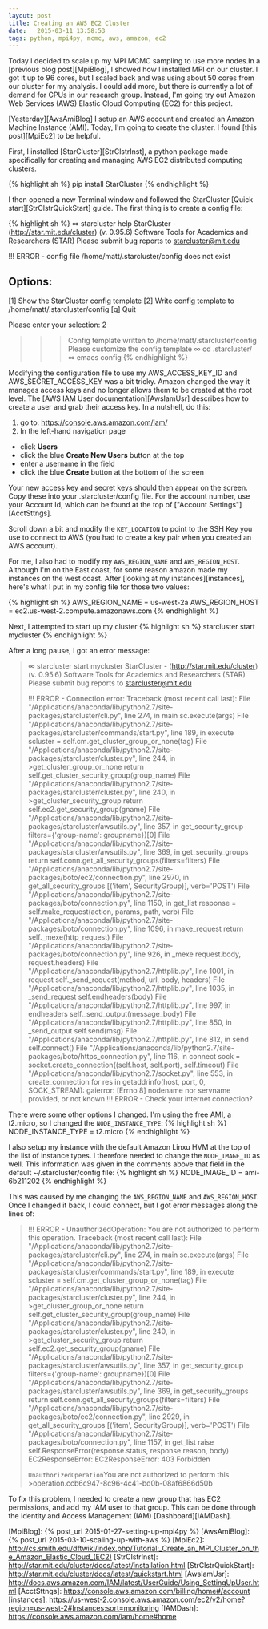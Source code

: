```yaml
---
layout: post
title: Creating an AWS EC2 Cluster
date:   2015-03-11 13:58:53
tags: python, mpi4py, mcmc, aws, amazon, ec2
---
```


Today I decided to scale up my MPI MCMC sampling to use more nodes.In a
[previous blog post][MpiBlog], I showed how I installed MPI on our cluster. I
got it up to 96 cores, but I scaled back and was using about 50 cores from our
cluster for my analysis. I could add more, but there is currently a lot of
demand for CPUs in our research group. Instead,
I'm going try out Amazon Web Services (AWS) Elastic Cloud Computing (EC2) for
this project.

[Yesterday][AwsAmiBlog] I setup an AWS account and created an Amazon Machine
Instance (AMI). Today, I'm going to create the cluster. I found
[this post][MpiEc2] to be helpful.

First, I installed [StarCluster][StrClstrInst], a python package made
specifically for creating and managing AWS EC2 distributed computing clusters.

{% highlight sh %}
pip install StarCluster
{% endhighlight %}

I then opened a new Terminal window and followed the StarCluster
[Quick start][StrClstrQuickStart] guide. The first thing is to create a config
file:

{% highlight sh %}
∞ starcluster help
StarCluster - (http://star.mit.edu/cluster) (v. 0.95.6)
Software Tools for Academics and Researchers (STAR)
Please submit bug reports to starcluster@mit.edu

!!! ERROR - config file /home/matt/.starcluster/config does not exist

Options:
--------
[1] Show the StarCluster config template
[2] Write config template to /home/matt/.starcluster/config
[q] Quit

Please enter your selection: 2

>>> Config template written to /home/matt/.starcluster/config
>>> Please customize the config template
∞ cd .starcluster/
∞ emacs config
{% endhighlight %}

Modifying the configuration file to use my AWS_ACCESS_KEY_ID and
AWS_SECRET_ACCESS_KEY was a bit tricky. Amazon changed the way it manages
access keys and no longer allows them to be created at the root level. The
[AWS IAM User documentation][AwsIamUsr] describes how to create a user and
grab their access key. In a nutshell, do this:

1. go to: https://console.aws.amazon.com/iam/
2. In the left-hand navigation page
  - click **Users**
  - click the blue **Create New Users** button at the top
  - enter a username in the field
  - click the blue **Create** button at the bottom of the screen

Your new access key and secret keys should then appear on the screen. Copy
these into your .starcluster/config file. For the account number, use your
Account Id, which can be found at the top of ["Account Settings"][AcctSttngs].

Scroll down a bit and modify the `KEY_LOCATION` to point to the SSH Key you use
to connect to AWS (you had to create a key pair when you created an AWS
  account).

For me, I also had to modify my `AWS_REGION_NAME` and `AWS_REGION_HOST`.
Although I'm on the East  coast, for some reason amazon made my instances on
the west coast. After [looking at my instances][instances], here's what I put
in my config file for those two values:

{% highlight sh %}
AWS_REGION_NAME = us-west-2a
AWS_REGION_HOST = ec2.us-west-2.compute.amazonaws.com
{% endhighlight %}

Next, I attempted to start up my cluster
{% highlight sh %}
starcluster start mycluster
{% endhighlight %}

After a long pause, I got an error message:

>∞ starcluster start mycluster
>StarCluster - (http://star.mit.edu/cluster) (v. 0.95.6)
>Software Tools for Academics and Researchers (STAR)
>Please submit bug reports to starcluster@mit.edu
>
>
>!!! ERROR - Connection error:
>Traceback (most recent call last):
>  File "/Applications/anaconda/lib/python2.7/site-packages/starcluster/cli.py", line 274, in main
>    sc.execute(args)
>  File "/Applications/anaconda/lib/python2.7/site-packages/starcluster/commands/start.py", line 189, in execute
>    scluster = self.cm.get_cluster_group_or_none(tag)
  File "/Applications/anaconda/lib/python2.7/site-packages/starcluster/cluster.py", line 244, in >get_cluster_group_or_none
>    return self.get_cluster_security_group(group_name)
  File "/Applications/anaconda/lib/python2.7/site-packages/starcluster/cluster.py", line 240, in >get_cluster_security_group
>    return self.ec2.get_security_group(gname)
>  File "/Applications/anaconda/lib/python2.7/site-packages/starcluster/awsutils.py", line 357, in get_security_group
>    filters={'group-name': groupname})[0]
>  File "/Applications/anaconda/lib/python2.7/site-packages/starcluster/awsutils.py", line 369, in get_security_groups
>    return self.conn.get_all_security_groups(filters=filters)
>  File "/Applications/anaconda/lib/python2.7/site-packages/boto/ec2/connection.py", line 2970, in get_all_security_groups
>    [('item', SecurityGroup)], verb='POST')
>  File "/Applications/anaconda/lib/python2.7/site-packages/boto/connection.py", line 1150, in get_list
>    response = self.make_request(action, params, path, verb)
>  File "/Applications/anaconda/lib/python2.7/site-packages/boto/connection.py", line 1096, in make_request
>    return self._mexe(http_request)
>  File "/Applications/anaconda/lib/python2.7/site-packages/boto/connection.py", line 926, in _mexe
>    request.body, request.headers)
>  File "/Applications/anaconda/lib/python2.7/httplib.py", line 1001, in request
>    self._send_request(method, url, body, headers)
>  File "/Applications/anaconda/lib/python2.7/httplib.py", line 1035, in _send_request
>    self.endheaders(body)
>  File "/Applications/anaconda/lib/python2.7/httplib.py", line 997, in endheaders
>    self._send_output(message_body)
>  File "/Applications/anaconda/lib/python2.7/httplib.py", line 850, in _send_output
>    self.send(msg)
>  File "/Applications/anaconda/lib/python2.7/httplib.py", line 812, in send
>    self.connect()
>  File "/Applications/anaconda/lib/python2.7/site-packages/boto/https_connection.py", line 116, in connect
>    sock = socket.create_connection((self.host, self.port), self.timeout)
>  File "/Applications/anaconda/lib/python2.7/socket.py", line 553, in create_connection
>    for res in getaddrinfo(host, port, 0, SOCK_STREAM):
>gaierror: [Errno 8] nodename nor servname provided, or not known
>!!! ERROR - Check your internet connection?

There were some other options I changed. I'm using the free AMI, a t2.micro, so
I changed the `NODE_INSTANCE_TYPE`:
{% highlight sh %}
NODE_INSTANCE_TYPE = t2.micro
{% endhighlight %}

I also setup my instance with the default Amazon Linxu HVM at the top of the
list of instance types. I therefore needed to change the `NODE_IMAGE_ID` as
well. This information was given in the comments above that field in the
default ~/.starcluster/config file:
{% highlight sh %}
NODE_IMAGE_ID = ami-6b211202
{% endhighlight %}

This was caused by me changing the `AWS_REGION_NAME` and `AWS_REGION_HOST`.
Once I changed it back, I could connect, but I got error messages along the
lines of:

>!!! ERROR - UnauthorizedOperation: You are not authorized to perform this operation.
>Traceback (most recent call last):
>  File "/Applications/anaconda/lib/python2.7/site-packages/starcluster/cli.py", line 274, in main
>    sc.execute(args)
>  File "/Applications/anaconda/lib/python2.7/site-packages/starcluster/commands/start.py", line 189, in execute
>    scluster = self.cm.get_cluster_group_or_none(tag)
  File "/Applications/anaconda/lib/python2.7/site-packages/starcluster/cluster.py", line 244, in >get_cluster_group_or_none
>    return self.get_cluster_security_group(group_name)
  File "/Applications/anaconda/lib/python2.7/site-packages/starcluster/cluster.py", line 240, in >get_cluster_security_group
>    return self.ec2.get_security_group(gname)
>  File "/Applications/anaconda/lib/python2.7/site-packages/starcluster/awsutils.py", line 357, in get_security_group
>    filters={'group-name': groupname})[0]
>  File "/Applications/anaconda/lib/python2.7/site-packages/starcluster/awsutils.py", line 369, in get_security_groups
>    return self.conn.get_all_security_groups(filters=filters)
>  File "/Applications/anaconda/lib/python2.7/site-packages/boto/ec2/connection.py", line 2929, in get_all_security_groups
>    [('item', SecurityGroup)], verb='POST')
>  File "/Applications/anaconda/lib/python2.7/site-packages/boto/connection.py", line 1157, in get_list
>    raise self.ResponseError(response.status, response.reason, body)
>EC2ResponseError: EC2ResponseError: 403 Forbidden
><?xml version="1.0" encoding="UTF-8"?>
><Response><Errors><Error><Code>UnauthorizedOperation</Code><Message>You are not authorized to perform this >operation.</Message></Error></Errors><RequestID>ccb6c947-8c96-4c41-bd0b-08af6866d50b</RequestID></Response>

To fix this problem, I needed to create a new group that has EC2 permissions,
and add my IAM user to that group. This can be done through the Identity and
Access Management (IAM) [Dashboard][IAMDash].




[MpiBlog]: {% post_url 2015-01-27-setting-up-mpi4py %}
[AwsAmiBlog]: {% post_url 2015-03-10-scaling-up-with-aws %}
[MpiEc2]: http://cs.smith.edu/dftwiki/index.php/Tutorial:_Create_an_MPI_Cluster_on_the_Amazon_Elastic_Cloud_(EC2)
[StrClstrInst]: http://star.mit.edu/cluster/docs/latest/installation.html
[StrClstrQuickStart]: http://star.mit.edu/cluster/docs/latest/quickstart.html
[AwsIamUsr]: http://docs.aws.amazon.com/IAM/latest/UserGuide/Using_SettingUpUser.html
[AcctSttngs]: https://console.aws.amazon.com/billing/home#/account
[instances]: https://us-west-2.console.aws.amazon.com/ec2/v2/home?region=us-west-2#Instances:sort=monitoring
[IAMDash]: https://console.aws.amazon.com/iam/home#home
